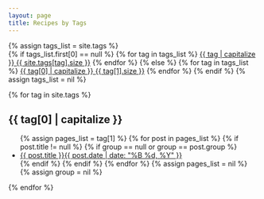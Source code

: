 ```yaml
---
layout: page
title: Recipes by Tags
---
```


{% assign tags_list = site.tags %}  
{% if tags_list.first[0] == null %}
{% for tag in tags_list %} 
<a href="#{{ tag }}" class="big-button gray">{{ tag | capitalize }} {{ site.tags[tag].size }}</a>
{% endfor %}
{% else %}
{% for tag in tags_list %} 
<a href="#{{ tag[0] }}" class="big-button gray">{{ tag[0] | capitalize }} {{ tag[1].size }}</a>
{% endfor %}
{% endif %}
{% assign tags_list = nil %}
</ul>

{% for tag in site.tags %} 
<h2 id="{{ tag[0] }}">{{ tag[0] | capitalize }}</h2>
<ul class="post-list">
{% assign pages_list = tag[1] %}  
{% for post in pages_list %}
{% if post.title != null %}
{% if group == null or group == post.group %}
<li><a href="{{ site.url }}{{ post.url }}">{{ post.title }}<span class="entry-date"><time datetime="{{ post.date | date_to_xmlschema }}" itemprop="datePublished">{{ post.date | date: "%B %d, %Y" }}</time></a></li>
{% endif %}
{% endif %}
{% endfor %}
{% assign pages_list = nil %}
{% assign group = nil %}
</ul>
{% endfor %}
